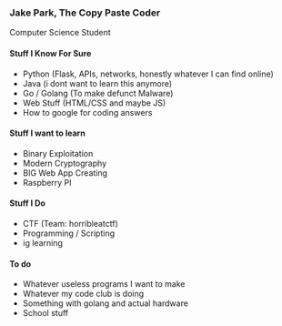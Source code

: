 ### Jake Park, The Copy Paste Coder

Computer Science Student

#### Stuff I Know For Sure
- Python (Flask, APIs, networks, honestly whatever I can find online) 
- Java (i dont want to learn this anymore)
- Go / Golang (To make defunct Malware)
- Web Stuff (HTML/CSS and maybe JS)
- How to google for coding answers

#### Stuff I want to learn
- Binary Exploitation
- Modern Cryptography
- BIG Web App Creating
- Raspberry PI
  
#### Stuff I Do
- CTF (Team: horribleatctf)
- Programming / Scripting
- ig learning
  
#### To do
- Whatever useless programs I want to make
- Whatever my code club is doing
- Something with golang and actual hardware
- School stuff
